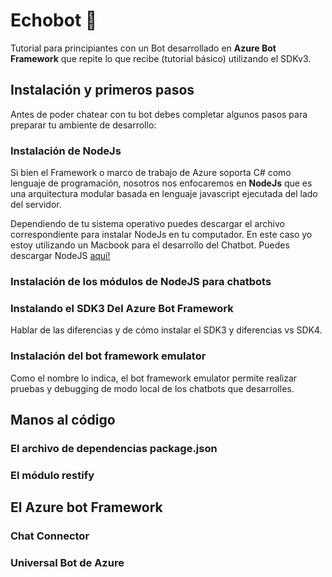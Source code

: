 # Echobot :speech_balloon:
Tutorial para principiantes con un Bot desarrollado en **Azure Bot Framework** que repite lo que recibe (tutorial básico) utilizando el SDKv3.


## Instalación y primeros pasos ## 

Antes de poder chatear con tu bot debes completar algunos pasos para preparar tu ambiente de desarrollo:

### Instalación de NodeJs ###
Si bien el Framework o marco de trabajo de Azure soporta C# como lenguaje de programación, nosotros nos enfocaremos en **NodeJs** que es una arquitectura modular basada en lenguaje javascript ejecutada del lado del servidor.

Dependiendo de tu sistema operativo puedes descargar el archivo correspondiente para instalar NodeJs en tu computador. En este caso yo estoy utilizando un Macbook para el desarrollo del Chatbot.
Puedes descargar NodeJS [aquí!](https://nodejs.org/es/)

### Instalación de los módulos de NodeJS para chatbots ###


### Instalando el SDK3 Del Azure Bot Framework ###

Hablar de las diferencias y de cómo instalar el SDK3 y diferencias vs SDK4.

### Instalación del bot framework emulator ###

Como el nombre lo indica, el bot framework emulator permite realizar pruebas y debugging de modo local de los chatbots que desarrolles.

## Manos al código ##

### El archivo de dependencias package.json ###

### El módulo restify ###

## El Azure bot Framework ##

### Chat Connector ###

### Universal Bot de Azure ###


